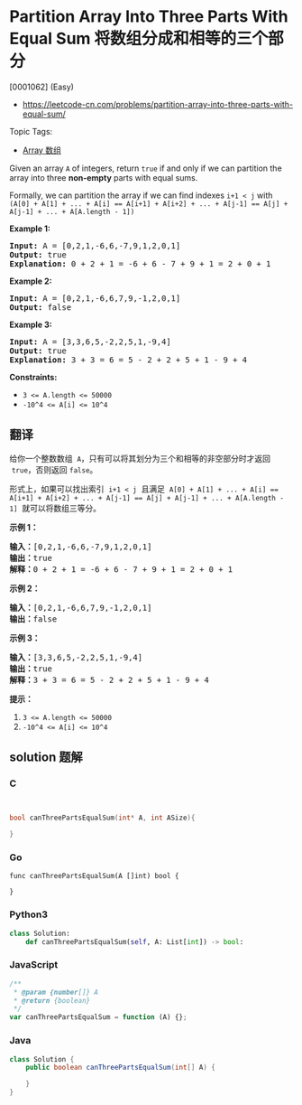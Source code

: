 # Partition Array Into Three Parts With Equal Sum 将数组分成和相等的三个部分

[0001062] (Easy)

- https://leetcode-cn.com/problems/partition-array-into-three-parts-with-equal-sum/

Topic Tags:

- [Array 数组](https://leetcode-cn.com/tag/array/)

Given an array `A` of integers, return `true` if and only if we can partition the array into three **non-empty** parts with equal sums.

Formally, we can partition the array if we can find indexes `i+1 < j` with `(A[0] + A[1] + ... + A[i] == A[i+1] + A[i+2] + ... + A[j-1] == A[j] + A[j-1] + ... + A[A.length - 1])`

**Example 1:**

<pre><strong>Input:</strong> A = [0,2,1,-6,6,-7,9,1,2,0,1]
<strong>Output:</strong> true
<strong>Explanation: </strong>0 + 2 + 1 = -6 + 6 - 7 + 9 + 1 = 2 + 0 + 1
</pre>

**Example 2:**

<pre><strong>Input:</strong> A = [0,2,1,-6,6,7,9,-1,2,0,1]
<strong>Output:</strong> false
</pre>

**Example 3:**

<pre><strong>Input:</strong> A = [3,3,6,5,-2,2,5,1,-9,4]
<strong>Output:</strong> true
<strong>Explanation: </strong>3 + 3 = 6 = 5 - 2 + 2 + 5 + 1 - 9 + 4
</pre>

**Constraints:**

- `3 <= A.length <= 50000`
- `-10^4 <= A[i] <= 10^4`

## 翻译

给你一个整数数组  `A`，只有可以将其划分为三个和相等的非空部分时才返回  `true`，否则返回 `false`。

形式上，如果可以找出索引  `i+1 < j`  且满足  `A[0] + A[1] + ... + A[i] == A[i+1] + A[i+2] + ... + A[j-1] == A[j] + A[j-1] + ... + A[A.length - 1]`  就可以将数组三等分。

**示例 1：**

<pre><strong>输入：</strong>[0,2,1,-6,6,-7,9,1,2,0,1]
<strong>输出：</strong>true
<strong>解释：</strong>0 + 2 + 1 = -6 + 6 - 7 + 9 + 1 = 2 + 0 + 1
</pre>

**示例 2：**

<pre><strong>输入：</strong>[0,2,1,-6,6,7,9,-1,2,0,1]
<strong>输出：</strong>false
</pre>

**示例 3：**

<pre><strong>输入：</strong>[3,3,6,5,-2,2,5,1,-9,4]
<strong>输出：</strong>true
<strong>解释：</strong>3 + 3 = 6 = 5 - 2 + 2 + 5 + 1 - 9 + 4
</pre>

**提示：**

1.  `3 <= A.length <= 50000`
2.  `-10^4 <= A[i] <= 10^4`

## solution 题解

### C

```c


bool canThreePartsEqualSum(int* A, int ASize){

}


```

### Go

```golang
func canThreePartsEqualSum(A []int) bool {

}
```

### Python3

```python
class Solution:
    def canThreePartsEqualSum(self, A: List[int]) -> bool:
```

### JavaScript

```javascript
/**
 * @param {number[]} A
 * @return {boolean}
 */
var canThreePartsEqualSum = function (A) {};
```

### Java

```java
class Solution {
    public boolean canThreePartsEqualSum(int[] A) {

    }
}
```
